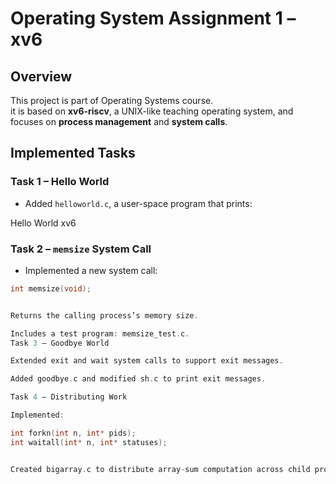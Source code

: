 # Operating System Assignment 1 – xv6

## Overview
This project is part of Operating Systems course.  
it is based on **xv6-riscv**, a UNIX-like teaching operating system, and focuses on **process management** and **system calls**.

## Implemented Tasks

### Task 1 – Hello World
- Added `helloworld.c`, a user-space program that prints:

Hello World xv6

### Task 2 – `memsize` System Call
- Implemented a new system call:

```c
int memsize(void);


Returns the calling process’s memory size.

Includes a test program: memsize_test.c.
Task 3 – Goodbye World

Extended exit and wait system calls to support exit messages.

Added goodbye.c and modified sh.c to print exit messages.

Task 4 – Distributing Work

Implemented:

int forkn(int n, int* pids);
int waitall(int* n, int* statuses);


Created bigarray.c to distribute array-sum computation across child processes.
